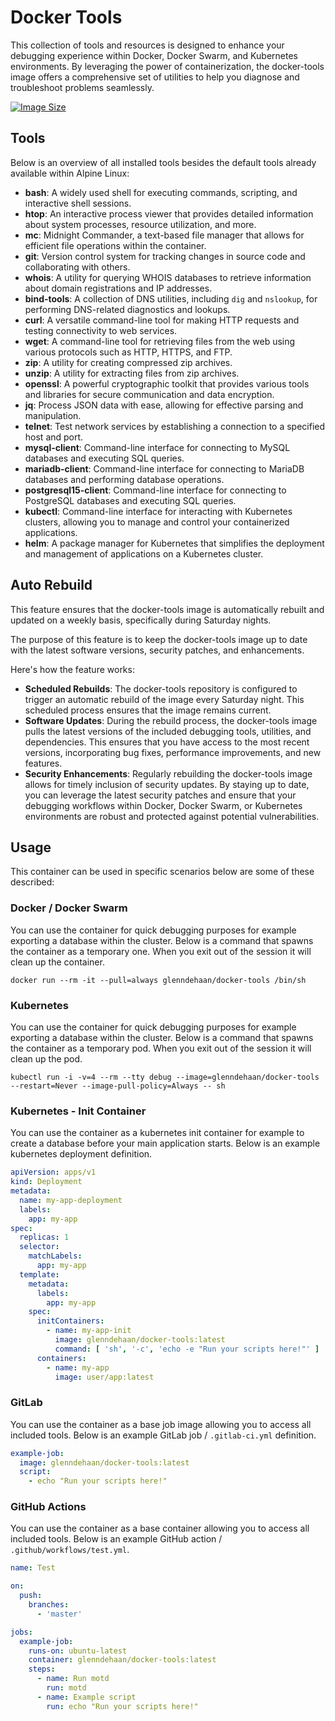 # Docker Tools

This collection of tools and resources is designed to enhance your debugging experience within Docker, Docker Swarm, and Kubernetes environments. By leveraging the power of containerization, the docker-tools image offers a comprehensive set of utilities to help you diagnose and troubleshoot problems seamlessly.

[![Image Size](https://img.shields.io/docker/image-size/glenndehaan/docker-tools)](https://hub.docker.com/r/glenndehaan/docker-tools)

## Tools
Below is an overview of all installed tools besides the default tools already available within Alpine Linux:

* **bash**: A widely used shell for executing commands, scripting, and interactive shell sessions.
* **htop**: An interactive process viewer that provides detailed information about system processes, resource utilization, and more.
* **mc**: Midnight Commander, a text-based file manager that allows for efficient file operations within the container.
* **git**: Version control system for tracking changes in source code and collaborating with others.
* **whois**: A utility for querying WHOIS databases to retrieve information about domain registrations and IP addresses.
* **bind-tools**: A collection of DNS utilities, including `dig` and `nslookup`, for performing DNS-related diagnostics and lookups.
* **curl**: A versatile command-line tool for making HTTP requests and testing connectivity to web services.
* **wget**: A command-line tool for retrieving files from the web using various protocols such as HTTP, HTTPS, and FTP.
* **zip**: A utility for creating compressed zip archives.
* **unzip**: A utility for extracting files from zip archives.
* **openssl**: A powerful cryptographic toolkit that provides various tools and libraries for secure communication and data encryption.
* **jq**: Process JSON data with ease, allowing for effective parsing and manipulation.
* **telnet**: Test network services by establishing a connection to a specified host and port.
* **mysql-client**: Command-line interface for connecting to MySQL databases and executing SQL queries.
* **mariadb-client**: Command-line interface for connecting to MariaDB databases and performing database operations.
* **postgresql15-client**: Command-line interface for connecting to PostgreSQL databases and executing SQL queries.
* **kubectl**: Command-line interface for interacting with Kubernetes clusters, allowing you to manage and control your containerized applications.
* **helm**: A package manager for Kubernetes that simplifies the deployment and management of applications on a Kubernetes cluster.

## Auto Rebuild
This feature ensures that the docker-tools image is automatically rebuilt and updated on a weekly basis, specifically during Saturday nights.

The purpose of this feature is to keep the docker-tools image up to date with the latest software versions, security patches, and enhancements.

Here's how the feature works:

* **Scheduled Rebuilds**: The docker-tools repository is configured to trigger an automatic rebuild of the image every Saturday night. This scheduled process ensures that the image remains current.
* **Software Updates**: During the rebuild process, the docker-tools image pulls the latest versions of the included debugging tools, utilities, and dependencies. This ensures that you have access to the most recent versions, incorporating bug fixes, performance improvements, and new features.
* **Security Enhancements**: Regularly rebuilding the docker-tools image allows for timely inclusion of security updates. By staying up to date, you can leverage the latest security patches and ensure that your debugging workflows within Docker, Docker Swarm, or Kubernetes environments are robust and protected against potential vulnerabilities.

## Usage
This container can be used in specific scenarios below are some of these described:

### Docker / Docker Swarm
You can use the container for quick debugging purposes for example exporting a database within the cluster.
Below is a command that spawns the container as a temporary one. When you exit out of the session it will clean up the container.

```shell
docker run --rm -it --pull=always glenndehaan/docker-tools /bin/sh
```

### Kubernetes
You can use the container for quick debugging purposes for example exporting a database within the cluster.
Below is a command that spawns the container as a temporary pod. When you exit out of the session it will clean up the pod.

```shell
kubectl run -i -v=4 --rm --tty debug --image=glenndehaan/docker-tools --restart=Never --image-pull-policy=Always -- sh
```

### Kubernetes - Init Container
You can use the container as a kubernetes init container for example to create a database before your main application starts.
Below is an example kubernetes deployment definition.

```yaml
apiVersion: apps/v1
kind: Deployment
metadata:
  name: my-app-deployment
  labels:
    app: my-app
spec:
  replicas: 1
  selector:
    matchLabels:
      app: my-app
  template:
    metadata:
      labels:
        app: my-app
    spec:
      initContainers:
        - name: my-app-init
          image: glenndehaan/docker-tools:latest
          command: [ 'sh', '-c', 'echo -e "Run your scripts here!"' ]
      containers:
        - name: my-app
          image: user/app:latest
```

### GitLab
You can use the container as a base job image allowing you to access all included tools.
Below is an example GitLab job / `.gitlab-ci.yml` definition.

```yaml
example-job:
  image: glenndehaan/docker-tools:latest
  script:
    - echo "Run your scripts here!"
```

### GitHub Actions
You can use the container as a base container allowing you to access all included tools.
Below is an example GitHub action / `.github/workflows/test.yml`.

```yaml
name: Test

on:
  push:
    branches:
      - 'master'

jobs:
  example-job:
    runs-on: ubuntu-latest
    container: glenndehaan/docker-tools:latest
    steps:
      - name: Run motd
        run: motd
      - name: Example script
        run: echo "Run your scripts here!"
```
